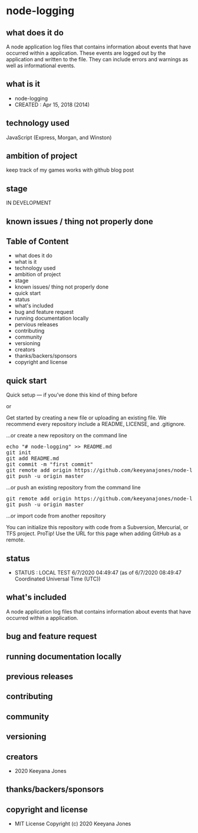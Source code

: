# node-logging

## what does it do
A node application log files that contains information about events that have occurred within a application. These events are logged out by the application and written to the file. They can include errors and warnings as well as informational events. 

## what is it
- node-logging
- CREATED : Apr 15, 2018 (2014)

## technology used
JavaScript (Express, Morgan, and Winston)

## ambition of project
keep track of my games works with github blog post

## stage
IN DEVELOPMENT

## known issues / thing not properly done 

## Table of Content
- what does it do 
- what is it
- technology used
- ambition of project
- stage
- known issues/ thing not properly done
- quick start
- status
- what's included
- bug and feature request
- running documentation locally
- pervious releases
- contributing
- community 
- versioning
- creators
- thanks/backers/sponsors
- copyright and license

## quick start
Quick setup — if you’ve done this kind of thing before

or

Get started by creating a new file or uploading an existing file. We recommend every repository include a README, LICENSE, and .gitignore.

…or create a new repository on the command line

<pre>
echo "# node-logging" >> README.md
git init
git add README.md
git commit -m "first commit"
git remote add origin https://github.com/keeyanajones/node-logging.git
git push -u origin master
</pre>                

…or push an existing repository from the command line

<pre>
git remote add origin https://github.com/keeyanajones/node-logging.git
git push -u origin master
</pre>

…or import code from another repository

You can initialize this repository with code from a Subversion, Mercurial, or TFS project.
ProTip! Use the URL for this page when adding GitHub as a remote. 

## status
- STATUS : LOCAL TEST 6/7/2020 04:49:47 (as of 6/7/2020 08:49:47 Coordinated Universal Time (UTC))

## what's included
A node application log files that contains information about events that have occurred within a application.
    
## bug and feature request

## running documentation locally

## previous releases

## contributing

## community
 
## versioning

## creators
 - 2020 Keeyana Jones

## thanks/backers/sponsors

## copyright and license 
 - MIT License Copyright (c) 2020 Keeyana Jones
